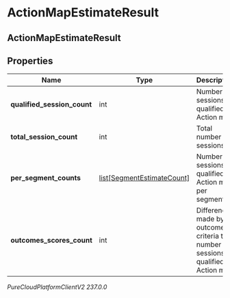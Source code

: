 # ActionMapEstimateResult

## ActionMapEstimateResult

## Properties

|Name | Type | Description | Notes|
|------------ | ------------- | ------------- | -------------|
| **qualified_session_count** | int | Number of sessions qualified for Action map. | [optional] |
| **total_session_count** | int | Total number of sessions. | [optional] |
| **per_segment_counts** | [list[SegmentEstimateCount]](SegmentEstimateCount) | Number of sessions qualified for Action map per segment. | [optional] |
| **outcomes_scores_count** | int | Difference made by outcome criteria to number of sessions qualified for Action map. | [optional] |



_PureCloudPlatformClientV2 237.0.0_
